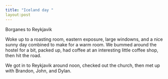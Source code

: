 ```yaml
---
title: "Iceland day "
layout:post
---
```

Borganes to Reykjavik

Woke up to a roasting room, eastern exposure, large windowns, and a nice sunny day combined to make for a warm room. We bummed around the hostel for a bit, packed up, had coffee at an interesting little coffee shop, then hit the road.

We got in to Reykjavik around noon, checked out the church, then met up with Brandon, John, and Dylan. 